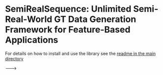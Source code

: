 # SemiRealSequence: Unlimited Semi-Real-World GT Data Generation Framework for Feature-Based Applications

For details on how to install and use the library see the [readme in the main directory](../)

<!---
- [Introduction](#introduction)
- [Different Scene Properties](#scene-properties)
- [Installation](#installation)
    - [Dependencies](#dependencies)
        - [Docker](#docker)
        - [System-wide Installation on Linux Systems](#system-dependencies)
    - [Data Generation using a Stand-Alone Executable](#executable)
    - [Executable for Annotating Ground Truth Matches (GTM) and Datasets](#annotation)
    - [Library](#library)
- [Quick Start: Configuration File](#config-file)
- [Image Folder Structure](#image-folder)
    - [Oxford](#oxford)
    - [KITTI](#kitti)
    - [MegaDepth](#megadepth)
- [Reading Generated Sequence, GTM, and Annotation Data](#read-data)
- [Interfacing the Library](#interface-lib)
    - [Calculation of Stereo Poses](#interface-stereo)
    - [Generation of Synthetic Static and Dynamic Scene Structure](#interface-3d)
    - [Generation of Feature Matches](#interface-matches)
- [Calculation of GTM and GT Optical Flow](#calculate-gtm)
- [Annotating Datasets](#annotation-start)
- [Bulk Configuration File and Data Generation](#multiple-config-files)
- [Random Testing and Data Generation](#random-test)
- [Publication](#publication)

## Introduction

Ground truth (GT) data is essential for testing and training computer vision applications.
For this purpose, many real-world and synthetic datasets emerged in recent years.
Synthetic data provides perfect ground truth, which is hard to obtain for real-world data, but it lacks a realistic representation of the world.
This framework combines the best properties of both worlds, which allows us to generate potentially limitless yet realistic GT data for testing and training feature-based applications.
The framework generates synthetic semi-random **3D point clouds, stereo camera poses, and camera trajectories** according to given user requirements while using **real images** for generating sparse feature matches.
The latter are either generated by warping image patches or by utilizing GT matches from well-known datasets.
Homographies for warping image patches are calculated depending on generated 3D data to simulate piece-wise planar 3D structures.
The framework also enables the independent calculation of ground truth matches of various feature types from datasets providing GT flow, disparity, or depth information.
Functionality to calculate GT flow maps from mono depth data and a tool for annotating matches and used datasets is also included.

This repository includes a [library for integrating the framework](#library) into your own application as well as a [stand-alone executable](#executable) to generate data based on configuration files.

Generated data is stored in YAML or XML format which can be specified by the user.
For easy data interfacing, we provide a [C++ and Python interface](#read-data).

The software is tested on Ubuntu 18.04 but we provide a Docker-file for operating system independent usage.

## Different Scene Properties

SemiRealSequence supports to specify different scene and camera pose properties:
* Virtual image size
* Stereo poses:
    * Specific and/or variation of values or intervals for 6DOF relative poses (i.e. rotation angles and translation)
    * Number of different poses within a generated sequence (corresponds to a set of multiple stereo frames and a 3D point cloud)
    * Type (continuous or volatile) and amount of change for every pose parameter
    * Desired average image overlap of stereo cameras
* Camera trajectories:
    * A specific trajectory providing node coordinates,
    * a flag for utilizing a random trajectory optionally specifying a main direction, or
    * a function (currently only ellipsoids) can be provided.
    * Camera orientation of first stereo cameras relative to camera movement
    * Camera velocity
* Static 3D point clouds and geometric matches:
    * A desired inlier ratio or interval
    * A relative inlier ratio variation rate
    * Number or interval of true positive (TP) stereo correspondences
    * A relative variation rate for number of TP
    * A minimum distance between correspondences in the first stereo image
    * Global depth ratios with respect to stereo cameras
* Dynamic 3D point clouds and geometric matches:
    * Initial and minimal (throughout the whole sequence) number of dynamic objects
    * Valid starting positions for initializing dynamic objects
    * Initial depths or distributions thereof
    * Movement directions
    * Velocities relative to camera movements (currently only straight moving objects are supported)
    * Relative occupied image area
    * Relative portion of geometric matches or intervals thereof compared to static scene elements
* Feature matches:
    * Portion of matches using user-provided images generated by warping and adding intensity noise to image patches
    * Portion (for every dataset) of Ground Truth Matches (GTM) to use from datasets:
        * [Oxford](http://www.robots.ox.ac.uk/~vgg/research/affine/)
        * [KITTI](http://www.cvlibs.net/datasets/kitti/eval_stereo_flow.php)
        * [MegaDepth](https://research.cs.cornell.edu/megadepth/)
    * Number if images to use from [ImageNet](http://www.image-net.org/) (supports filtering by IDs and buzzwords)
    * Amount of Gaussian intensity noise to add to matching image patches
    * Portion of gross error True Negative (TN) matches
    * Repeated pattern portions separately for stereo pairs and from frame to frame along the trajectory
    * Keypoint and descriptor type (All available within OpenCV in addition to BOLD and RIFF)

Most parameters can be initialized randomly.
Details can be found in generated [configuration files](#config-file).

## Installation

We provide multiple possibilities to use this software:
* Stand-alone executables for
    * generating semi-real-world stereo sequences based on configuration files,
    * calculation of Ground Truth Matches (GTM) for datasets [Oxford](http://www.robots.ox.ac.uk/~vgg/research/affine/), [KITTI](http://www.cvlibs.net/datasets/kitti/eval_stereo_flow.php), and [MegaDepth](https://research.cs.cornell.edu/megadepth/), in addition to optical flow for the MegaDepth dataset, and for
    * annotating GTM and mentioned datasets.
* Docker for afore mentioned executables
* A library for generating semi-real-world stereo sequences that can be integrated into your own application

### Dependencies

#### Docker

For generating semi-real-world sequences using a stand-alone executable, [Docker](https://docs.docker.com/get-docker/) can be used.
After installing Docker, the corresponding Docker image can be built executing `./build_docker_base.sh` in the main directory of this repository.
On Windows, the image can be built by executing `docker build -t SemiRealSequence:1.0 .` in the main directory of this repository using Powershell.

#### System-wide Installation on Linux Systems

SemiRealSequence depends on the following libraries:
* Python 3.6.10
* Eigen 3.3.7
* Boost 1.71.0
* VTK 8.2.0
* PCL 1.11.0
* Ceres 1.14.0
* OpenCV 4.2.0

For installing above libraries, the following packages should be installed:
```bash
sudo apt-get update
sudo apt-get install software-properties-common apt-utils curl
Optional: curl https://pyenv.run | bash
Optional: env PYTHON_CONFIGURE_OPTS="--enable-shared" pyenv install -v 3.6.10 && pyenv global 3.6.10
sudo apt-get install libreadline-dev libglib2.0-dev
sudo add-apt-repository 'deb http://security.ubuntu.com/ubuntu xenial-security main'
sudo apt-get update
sudo apt-get install build-essential cmake pkg-config
sudo apt-get install wget \
    libtbb2 \
    libtbb-dev \
    libglew-dev \
    qt5-default \
    libxkbcommon-dev \
    libflann-dev \
    libpng-dev \
    libgtk-3-dev \
    libgtkglext1 \
    libgtkglext1-dev \
    libtiff-dev \
    libtiff5-dev \
    libtiffxx5 \
    libjpeg-dev \
    libjasper1 \
    libjasper-dev \
    libavcodec-dev \
    libavformat-dev \
    libswscale-dev \
    libv4l-dev \
    libxvidcore-dev \
    libx264-dev \
    libdc1394-22-dev \
    openexr \
    libatlas-base-dev \
    gfortran
sudo apt-get install libglu1-mesa-dev mesa-common-dev mesa-utils freeglut3-dev qt5-default
sudo apt-get install libgoogle-glog-dev \
    libatlas-base-dev \
    libsuitesparse-dev \
    libomp-dev \
    libhdf5-dev \
    libhdf5-serial-dev \
    libgstreamer-plugins-base1.0-dev \
    libgstreamer1.0-dev \
    libmpc-dev
```
All mentioned libries (Boost,  OpenCV, ...) can be installed by executing `./build_thirdparty.sh` within directory `ci` of this repository.
If some of the libraries are already installed on your system, missing libraries can be installed using the corresponding script file within directory `ci`.

In addition, needed Python packages can be installed by executing
```bash
python -m pip install --upgrade pip setuptools wheel
python -m pip install -r ./py_test_scripts/requirements.txt
```

### Data Generation using a Stand-Alone Executable

If not using Docker, SemiRealSequence can be built by executing `./build_SemiRealSequence.sh`.
The executables can be found in directory `generateVirtualSequence/build`

### Executable for Annotating Ground Truth Matches (GTM) and Datasets

If you do NOT want to generate semi-real-world sequences but use the integrated annotation framework to generate GTM and annotation data, the follwing steps should be performed:
```bash
cd generateVirtualSequence
mkdir build
cd build
cmake ../ -DCMAKE_BUILD_TYPE=Release -DUSE_MANUAL_ANNOTATION=ON
make -j "$(nproc)"
```
For annotating data use executable `virtualSequenceLib-GTM-interface` within directory `generateVirtualSequence/build`.

### Library

To use SemiRealSequence within your own application, it can be built and installed performing the following steps:
```bash
cd generateVirtualSequence
mkdir build
cd build
cmake ../ -DCMAKE_BUILD_TYPE=Release
make -j "$(nproc)"
sudo make install
```

##Quick Start: Configuration File

If [Docker](#docker) or [stand-alone executables](#executable) are used, a template configuration file can be generated by either executing `./run_docker_base.sh live --genConfTempl /app/config/file` or `./generateVirtualSequence/build/virtualSequenceLib-CMD-interface --genConfTempl path/file`.
`path` stands for the full path and `file` for the filename that should be used for the configuration file.
The filename extension can either be `.yaml` or `.xml` to generate a template file in XML or YAML format.
For Docker, the generated configuration file can be found in folder `config` of the repository.

This file can either be used directly to generate data, or parameters can be adapted within the file.
A description of every parameter can be found in the file.

Before data can be generated, images and/or datasets must be accessible in one folder.
See [Image Folder Structure](#image-folder) for details.

To start generating a sequence execute `./run_docker_base.sh live IMGPATH path_to_images --conf_file /app/config/file --img_pref /` or `./generateVirtualSequence/build/virtualSequenceLib-CMD-interface --conf_file path/file --img_path path_to_images --img_pref / --store_path output_path`.
For Docker, the generated 3D and matching data can be found in folder `data` of the repository.

## Image Folder Structure

For generating feature matches, images and/or datasets ([KITTI](http://www.cvlibs.net/datasets/kitti/eval_stereo_flow.php) and/or [MegaDepth](https://research.cs.cornell.edu/megadepth/)) must be present in one folder.
Images of any kind can be used (no need of corresponding GT data).
Furthermore, images from [ImageNet](http://www.image-net.org/) can be used by providing keywords and/or IDs within [configuration files](#config-file).
Images from ImageNet are automatically downloaded.

When executing SemiRealSequence, user-provided images can be filtered using option `--img_pref` by specifying sub-folders, pre- and/or and post-fixes.
For details call `./run_docker_base.sh live -h` or `./generateVirtualSequence/build/virtualSequenceLib-CMD-interface -h`.

If GTM from datasets KITTI (flow and disparity of years 2012 and 2015) and/or MegaDepth should be used, the datasets must be manually downloaded and copied into the image directory.

### Oxford

The [Oxford dataset](http://www.robots.ox.ac.uk/~vgg/research/affine/) is automatically downloaded and extracted as soon as parameter `oxfordGTMportion: >0` is specified in the configuration file.

### KITTI

Datasets from both years, [2012](http://www.cvlibs.net/download.php?file=data_stereo_flow.zip) and [2015](http://www.cvlibs.net/download.php?file=data_scene_flow.zip) have to be downloaded.
Create a folder `KITTI` and 2 sub-folders named `2012` and `2015` in your image-directory:
```bash
cd your_image_directory
mkdir KITTI
cd KITTI
mkdir 2012
mkdir 2015
```
Copy the corresponding extracted training datasets into the created folders:
```bash
cd download_folder
unzip data_stereo_flow.zip -d data_stereo_flow
cd data_stereo_flow/training
cp -r * /your_image_directory/KITTI/2012
cd ../..
unzip data_scene_flow.zip -d data_scene_flow
cd data_scene_flow/training
cp -r * /your_image_directory/KITTI/2015
```

### MegaDepth

Download the [MegaDepth v1 Dataset](https://research.cs.cornell.edu/megadepth/dataset/Megadepth_v1/MegaDepth_v1.tar.gz) (199GB) and [MegaDepth v1 SfM models](https://research.cs.cornell.edu/megadepth/dataset/MegaDepth_SfM/MegaDepth_SfM_v1.tar.xz) (667GB).
Be aware that downloading might take days depending on your internet connection.

Create a folder `MegaDepth` and 2 sub-folders `MegaDepth_v1` and `SfM` in your image-directory:
```bash
cd your_image_directory
mkdir MegaDepth
cd MegaDepth
mkdir MegaDepth_v1
mkdir SfM
```
After extracting downloaded MegaDepth_v1 data, move all numbered folders (i.e. `0000` to `5018`) into folder `your_image_directory/MegaDepth/MegaDepth_v1`.
After extracting downloaded SfM data, move all numbered folders (i.e. `0000` to `5018`) into folder `your_image_directory/MegaDepth/SfM`.

## Reading Generated Sequence, GTM, and Annotation Data

We provide a ***C++ interface*** for reading generated data:
```
./generateVirtualSequence/source/examples/generateVirtualSequencecmd/loadMatches.h
./generateVirtualSequence/source/examples/generateVirtualSequencecmd/readPointClouds.h
./generateVirtualSequence/source/examples/generateVirtualSequencecmd/readGTM.h
```
An example on how to use the interface can be found in `./generateVirtualSequence/source/examples/generateVirtualSequencecmd` and can be executed using generated data by calling `./run_docker_base.sh live EXE load --sequPath /app/data/your_sequence_folder` or `./generateVirtualSequence/build/loadData --sequPath output_path/your_sequence_folder`.
For more details and additional options call `./run_docker_base.sh live EXE load -h` or `./generateVirtualSequence/build/loadData -h`.

A ***Python interface*** and example on how to generate and convert data for training and testing [NG-RANSAC](https://github.com/vislearn/ngransac) can be found [here](https://github.com/josefmaierfl/autocalib_test_package/tree/conversion).

## Interfacing the Library

If you installed SemiRealSequence on your system as described [here](#library), you can integrate it into your own application.

Generating semi-real-world sequences is split into 3 parts:
* [Calculation of stereo poses](#interface-stereo): `./generateVirtualSequence/source/generateVirtualSequenceLib/include/getStereoCameraExtr.h`
* [Generation of synthetic static and dynamic scene structure in addition to camera poses](#interface-3d): `./generateVirtualSequence/source/generateVirtualSequenceLib/include/generateSequence.h`
* [Generation of feature matches using real images](#interface-matches): `./generateVirtualSequence/source/generateVirtualSequenceLib/include/generateMatches.h`

Examples on how to interface to the library can be found in `./generateVirtualSequence/source/CMD_Interface/main.cpp` and `./generateVirtualSequence/source/tests/genvirtsequlib-test/main.cpp`.

### Calculation of Stereo Poses

When creating an object of class `GenStereoPars` (within `./generateVirtualSequence/source/generateVirtualSequenceLib/include/getStereoCameraExtr.h`), the following vectors must be provided (size of each vector corresponds to desired number of different stereo configurations):
* Ranges for the x-components (`std::vector<std::vector<double>>(n, std::vector<double>(2))`) of relative stereo translation vectors
* Ranges for the y-components (`std::vector<std::vector<double>>(n, std::vector<double>(2))`) of relative stereo translation vectors
* Ranges for the z-components (`std::vector<std::vector<double>>(n, std::vector<double>(2))`) of relative stereo translation vectors
* Ranges for rotation about x-axis (`std::vector<std::vector<double>>(n, std::vector<double>(2))`) of relative stereo rotation
* Ranges for rotation about y-axis (`std::vector<std::vector<double>>(n, std::vector<double>(2))`) of relative stereo rotation
* Ranges for rotation about z-axis (`std::vector<std::vector<double>>(n, std::vector<double>(2))`) of relative stereo rotation
* Desired image overlap
* Virtual image size

Afterwards member function `optimizeRtf()` can be called to estimate stereo poses followed by reading calculated values (`getEulerAngles, getCamPars`).

### Generation of Synthetic Static and Dynamic Scene Structure

If only synthetic static and dynamic scene structure in addition to camera poses (no feature matches) should be generated, create an object of class `genStereoSequ` (within `./generateVirtualSequence/source/generateVirtualSequenceLib/include/generateSequence.h`) and provide:
* struct `StereoSequParameters` (detailed descriptions of every member can be found in `./generateVirtualSequence/source/generateVirtualSequenceLib/include/generateSequence.h`)
* Camera matrices of first and second cameras in addition to user-specified or estimated (see [above](#interface-stereo)) relative stereo poses R & t (`std::vector<cv::Mat>`)

Afterwards member function `startCalc()` can be called to generate 3D data.

Otherwise, see [Generation of Feature Matches](#interface-matches).

### Generation of Feature Matches

To generate synthetic static and dynamic scene structure in addition to camera poses and feature matches based on real images, create an object of class `genMatchSequ` (within `./generateVirtualSequence/source/generateVirtualSequenceLib/include/generateMatches.h`) and provide:
* struct `StereoSequParameters` (detailed descriptions of every member can be found in `./generateVirtualSequence/source/generateVirtualSequenceLib/include/generateSequence.h`)
* Camera matrices of first and second cameras in addition to user-specified or estimated (see [above](#interface-stereo)) relative stereo poses R & t (`std::vector<cv::Mat>`)
* struct `GenMatchSequParameters` (detailed descriptions of every member can be found in `./generateVirtualSequence/source/generateVirtualSequenceLib/include/generateMatches.h`)

Afterwards member function `generateMatches()` can be called to generate 3D data and feature matches.

To load synthetic static and dynamic scene structure in addition to camera poses generated earlier and generate feature matches using loaded data, create an object of class `genMatchSequ` (within `./generateVirtualSequence/source/generateVirtualSequenceLib/include/generateMatches.h`) and provide:
* struct `GenMatchSequParameters` (detailed descriptions of every member can be found in `./generateVirtualSequence/source/generateVirtualSequenceLib/include/generateMatches.h`)
* Path (`string`) to the stored 3D data (`[previous output path of generated data]/[hash value corresponding to folder name of generated 3D data]`)

Afterwards member function `generateMatches()` can be called to generate feature matches.

## Calculation of GTM and GT Optical Flow

Typically, Ground Truth Matches (GTM) and GT optical flow for the MegaDepth dataset are calculated on-the-fly when generating sequences with SemiRealSequence and [configuration file](#config-file) parameters `oxfordGTMportion: >0`, `kittiGTMportion: >0`, and/or `megadepthGTMportion: >0`.
To calculate them without generating a sequence, you can call `./run_docker_base.sh live EXE gtm IMGPATH path_to_images --kitti --oxford --mega --del_pool` or `./generateVirtualSequence/build/virtualSequenceLib-GTM-interface --img_path path_to_images --kitti --oxford --mega --del_pool`.
For more details and additional options call `./run_docker_base.sh live EXE gtm -h` or `./generateVirtualSequence/build/virtualSequenceLib-GTM-interface -h`.

Calculated GTM and optical flow are stored in corresponding dataset folders within your image folder (see [Image Folder Structure](#image-folder)).

ToDo: Link to download optical flow data and GTM with ORB features

## Annotating Datasets

For annotating datasets and GTM, SemiRealSequence must be compiled as described [here](#annotation).
To start annotating e.g. the MegaDepth dataset, call `./run_docker_base.sh live EXE gtm IMGPATH path_to_images --mega --del_pool` or `./generateVirtualSequence/build/virtualSequenceLib-GTM-interface --img_path path_to_images --mega --del_pool`.
For more details and additional options call `./run_docker_base.sh live EXE gtm -h` or `./generateVirtualSequence/build/virtualSequenceLib-GTM-interface -h`.
A basic description on how to annotate data is shown in the framework.
Additional details and options are displayed by pressing `h` within active annotation tool window.

Be aware that annotation results are only stored after an image pair was completely processed/annotated (holds for all datasets).
Annotation can be aborted and resumed after each image pair except for MegaDepth.
If the annotation of a MegaDepth sub-set (i.e. numbered directories `0000` to `5018` and sub-directories (e.g. `dense0`, `dense1`, ...)) is aborted, the application skips this sub-set in the next run and resumes with the next sub-set.

Annotation results can be found in:
```
path_to_images/Oxford/[bark, bikes, ...]/GTM/[keypoint type]_GTd-[descriptor type]_[image name 1]-[image name 2].yaml.gz
path_to_images/KITTI/[2012, 2015]/[disp_noc, flow_noc, disp_noc_0]/GTM/[keypoint type]_GTd-[descriptor type]_[image name 1]-[image name 2].yaml.gz
path_to_images/MegaDepth/MegaDepth_v1/[0000 to 5018]/[dense0, dense1, ...]/GTM/[keypoint type]_GTd-[descriptor type]_[image name 1]-[image name 2].yaml.gz
```
Results can be loaded using the provided [C++ interface](#read-data) or by using [PyYAML](https://pyyaml.org/) (an example on how to load OpenCV matrices (stored in YAML format) in Python can be found [here](https://github.com/josefmaierfl/autocalib_test_package/tree/conversion)).
To process only automatic and manual annotation data, loaded annotation data vectors should be filtered using only elements marked with character `M` or `A` in vector/list `autoManualAnnot`.

## Bulk Configuration File and Data Generation

We used SemiRealSequence to extensively test a [relative stereo pose estimation pipeline](https://github.com/josefmaierfl/matchinglib_poselib).
Thus, we developed a Python framework to read multiple [configuration files](#config-file) holding different parameter settings and performing parameter sweeps on some other parameters (like inlier ratio, depth distributions, ...) leading to a large set of new configuration files that were used to generate semi-real-world stereo sequences with different properties.
The Python framework supports to read configuration files and generate sequences in parallel (up to number of available CPUs).
If using GTM from datasets Oxford, KITTI, and/or MegaDepth within SemiRealSequence, GTM should be generated in advance as generating GTM is only allowed (system-wide mutex) for one process at a time.

We offer 2 frameworks that support multiple parameter sweeps and parallel processing of SemiRealSequence:
* [Testing of a relative stereo pose estimation pipeline](https://github.com/josefmaierfl/autocalib_test_package)
* [Data generation for testing and training NG-RANSAC](https://github.com/josefmaierfl/autocalib_test_package/tree/conversion)

Sweeping different parameters as already implemented in afore mentioned frameworks can easily be performed by adapting Python files within [https://github.com/josefmaierfl/autocalib_test_package/tree/conversion/ngransac_prepare](https://github.com/josefmaierfl/autocalib_test_package/tree/conversion/ngransac_prepare).

If Docker is used to start SemiRealSequence, script `./run_docker_base.sh` provides functionality to shut the operating system down after all sequences were generated by setting the first argument to `shutdown` (usage: `./run_docker_base.sh shutdown [remaining options]`).
Otherwise, use `./run_docker_base.sh live [remaining options]`.

## Random Testing and Data Generation

For testing SemiRealSequence, we provide an executable which randomly generates 3D data and feature matches.
To start testing the library, call `./run_docker_base.sh live EXE test IMGPATH path_to_images` or `./generateVirtualSequence/build/generateVirtualSequenceLib-test --img_path path_to_images --img_pref / --store_path output_path`.
For more details and additional options call `./run_docker_base.sh live EXE test -h` or `./generateVirtualSequence/build/generateVirtualSequenceLib-test -h`.
For Docker, the generated 3D and matching data can be found in folder `data` of the repository.

## Citation

Coming soon
<!--
Please cite the following paper if you use SemiRealSequence or parts of this code in your own work.

```
@inproceedings{maier2020semireal,
  title={Unlimited Semi-Real-World Ground Truth Generation for Feature-Based Applications},
  author={Maier, Josef},
  booktitle={ACCV},
  year={2020}
}
```
-->
--->
